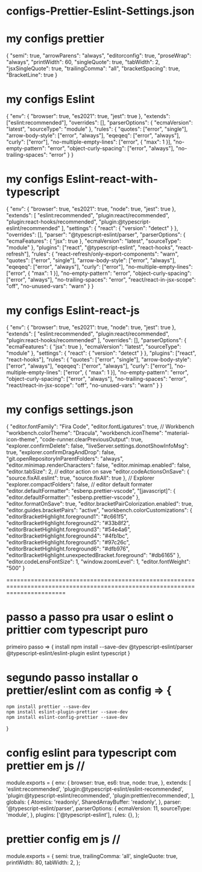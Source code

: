 # configs-Prettier-Eslint-Settings.json

# my configs prettier

{
  "semi": true,
  "arrowParens": "always",
  "editorconfig": true,
  "proseWrap": "always",
  "printWidth": 60,
  "singleQuote": true,
  "tabWidth": 2,
  "jsxSingleQuote": true,
  "trailingComma": "all",
  "bracketSpacing": true,
  "BracketLine": true
}

# my configs Eslint

{
  "env": {
    "browser": true,
    "es2021": true,
    "jest": true
  },
  "extends": ["eslint:recommended"],
  "overrides": [],
  "parserOptions": {
    "ecmaVersion": "latest",
    "sourceType": "module"
  },
  "rules": {
    "quotes": ["error", "single"],
    "arrow-body-style": ["error", "always"],
    "eqeqeq": ["error", "always"],
    "curly": ["error"],
    "no-multiple-empty-lines": ["error", { "max": 1 }],
    "no-empty-pattern": "error",
    "object-curly-spacing": ["error", "always"],
    "no-trailing-spaces": "error"
  }
}

# my configs Eslint-react-with-typescript 

{
  "env": {
    "browser": true,
    "es2021": true,
    "node": true,
    "jest": true
  },
  "extends": [
    "eslint:recommended",
    "plugin:react/recommended",
    "plugin:react-hooks/recommended",
    "plugin:@typescript-eslint/recommended"
  ],
  "settings": {
    "react": {
      "version": "detect"
    }
  },
  "overrides": [],
  "parser": "@typescript-eslint/parser",
  "parserOptions": {
    "ecmaFeatures": { "jsx": true },
    "ecmaVersion": "latest",
    "sourceType": "module"
  },
  "plugins": ["react", "@typescript-eslint", "react-hooks", "react-refresh"],
  "rules": {
    "react-refresh/only-export-components": "warn",
    "quotes": ["error", "single"],
    "arrow-body-style": ["error", "always"],
    "eqeqeq": ["error", "always"],
    "curly": ["error"],
    "no-multiple-empty-lines": ["error", { "max": 1 }],
    "no-empty-pattern": "error",
    "object-curly-spacing": ["error", "always"],
    "no-trailing-spaces": "error",
    "react/react-in-jsx-scope": "off",
    "no-unused-vars": "warn"
  }
}

# my configs Eslint-react-js

{
  "env": {
    "browser": true,
    "es2021": true,
    "node": true,
    "jest": true
  },
  "extends": [
    "eslint:recommended",
    "plugin:react/recommended",
    "plugin:react-hooks/recommended"
  ],
  "overrides": [],
  "parserOptions": {
    "ecmaFeatures": { "jsx": true },
    "ecmaVersion": "latest",
    "sourceType": "module"
  },
  "settings": {
    "react": {
      "version": "detect"
    }
  },
  "plugins": ["react", "react-hooks"],
  "rules": {
    "quotes": ["error", "single"],
    "arrow-body-style": ["error", "always"],
    "eqeqeq": ["error", "always"],
    "curly": ["error"],
    "no-multiple-empty-lines": ["error", { "max": 1 }],
    "no-empty-pattern": "error",
    "object-curly-spacing": ["error", "always"],
    "no-trailing-spaces": "error",
    "react/react-in-jsx-scope": "off",
    "no-unused-vars": "warn"
  }
}

# my configs settings.json

{
  "editor.fontFamily": "Fira Code",
  "editor.fontLigatures": true,
  // Workbench
  "workbench.colorTheme": "Dracula",
  "workbench.iconTheme": "material-icon-theme",
  "code-runner.clearPreviousOutput": true,
  "explorer.confirmDelete": false,
  "liveServer.settings.donotShowInfoMsg": true,
  "explorer.confirmDragAndDrop": false,
  "git.openRepositoryInParentFolders": "always",
  "editor.minimap.renderCharacters": false,
  "editor.minimap.enabled": false,
  "editor.tabSize": 2,
  // editor action on save
  "editor.codeActionsOnSave": {
    "source.fixAll.eslint": true,
    "source.fixAll": true
  },
  // Explorer
  "explorer.compactFolders": false,
  // editor default formater
  "editor.defaultFormatter": "esbenp.prettier-vscode",
  "[javascript]": {
    "editor.defaultFormatter": "esbenp.prettier-vscode"
  },
  "editor.formatOnSave": true,
  "editor.bracketPairColorization.enabled": true,
  "editor.guides.bracketPairs": "active",
  "workbench.colorCustomizations": {
    "editorBracketHighlight.foreground1": "#c661f5",
    "editorBracketHighlight.foreground2": "#33b8f2",
    "editorBracketHighlight.foreground3": "#54e4a6",
    "editorBracketHighlight.foreground4": "#4fb1bc",
    "editorBracketHighlight.foreground5": "#97c26c",
    "editorBracketHighlight.foreground6": "#dfb976",
    "editorBracketHighlight.unexpectedBracket.foreground": "#db6165"
  },
  "editor.codeLensFontSize": 1,
  "window.zoomLevel": 1,
  "editor.fontWeight": "500"
}

=============================================================================================================================

# passo a passo pra usar o eslint o prittier com typescript puro

primeiro passo => {  install npm install --save-dev @typescript-eslint/parser @typescript-eslint/eslint-plugin eslint typescript  }

# segundo passo installar o prettier/eslint com as config => {
	npm install prettier --save-dev
	npm install eslint-plugin-prettier --save-dev
	npm install eslint-config-prettier --save-dev
}

# config eslint para typescript com prettier em js //

module.exports = {
  env: {
    browser: true,
    es6: true,
    node: true,
  },
  extends: [
    'eslint:recommended',
    'plugin:@typescript-eslint/eslint-recommended',
    'plugin:@typescript-eslint/recommended',
    'plugin:prettier/recommended',
  ],
  globals: {
    Atomics: 'readonly',
    SharedArrayBuffer: 'readonly',
  },
  parser: '@typescript-eslint/parser',
  parserOptions: {
    ecmaVersion: 11,
    sourceType: 'module',
  },
  plugins: ['@typescript-eslint'],
  rules: {},
};


# prettier config em js // 

module.exports = {
  semi: true,
  trailingComma: 'all',
  singleQuote: true,
  printWidth: 80,
  tabWidth: 2,
};


